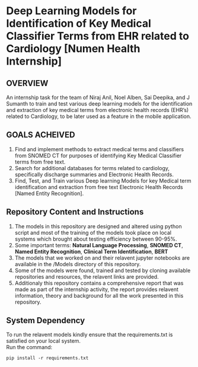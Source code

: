 # Deep Learning Models for Identification of Key Medical Classifier Terms from EHR related to Cardiology [Numen Health Internship]

## OVERVIEW
An internship task for the team of Niraj Anil, Noel Alben, Sai Deepika, and J Sumanth to train and test various deep learning models for the identification and extraction of key medical terms from electronic health records (EHR’s) related to Cardiology, to be later used as a feature in the mobile application.

## GOALS ACHEIVED
1. Find and implement methods to extract medical terms and classifiers from SNOMED CT for purposes of identifying Key Medical Classifier terms from free text.
1. Search for additional databases for terms related to cardiology, specifically discharge summaries and Electronic Health Records.
1. Find, Test, and Train various Deep learning Models for key Medical term identification and extraction from free text Electronic Health Records [Named Entity Recognition].

## Repository Content and Instructions
1. The models in this repository are designed and altered using python script and most of the training of the models took place on local systems which brought about testing efficiency between 90-95%.
2. Some important terms: **Natural Language Processing**, **SNOMED CT**, **Named Entity Recognition**, **Clinical Term Identification**, **BERT**
3. The models that we worked on and their relavent jupyter notebooks are available in the /Models directory of this repository.
4. Some of the models were found, trained and tested by cloning available repositories and resources, the relavent links are provided.
5. Additionaly this repository contains a comprehensive report that was made as part of the internship activity, the report provides relavent information, theory and background for all the work presented in this repository.

## System Dependency
To run the relavent models kindly ensure that the requirements.txt is satisfied on your local system. <br>Run the command:
<pre><code>pip install -r requirements.txt
</code></pre>

